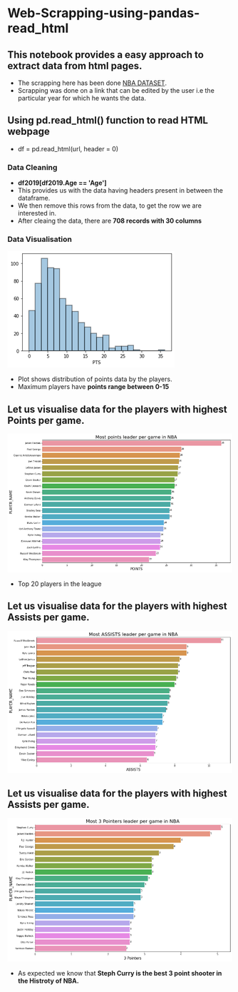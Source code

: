 # Web-Scrapping-using-pandas-read_html

## This notebook provides a easy approach to extract data from html pages.
- The scrapping here has been done [NBA DATASET](https://www.basketball-reference.com/leagues/NBA_2019_per_game.html).
- Scrapping was done on a link that can be edited by the user i.e the particular year for which he wants the data.

##  Using pd.read_html() function to read HTML webpage
- df = pd.read_html(url, header = 0)

### Data Cleaning

- **df2019[df2019.Age == 'Age']**
 - This provides us with the data having headers present in between the dataframe.
 - We then remove this rows from the data, to get the row we are interested in.
- After cleaing the data, there are **708 records with 30 columns**
 
### Data Visualisation
![](/Images/sns.png)

- Plot shows distribution of points data by the players.
 - Maximum players have **points range between 0-15**

## Let us visualise data for the players with highest Points per game.
![](Images/pts.png)
- Top 20 players in the league

## Let us visualise data for the players with highest Assists per game.
![](/Images/assist.png)

## Let us visualise data for the players with highest Assists per game.
![](/Images/3p.png)
- As expected we know that **Steph Curry is the best 3 point shooter in the Histroty of NBA.**

